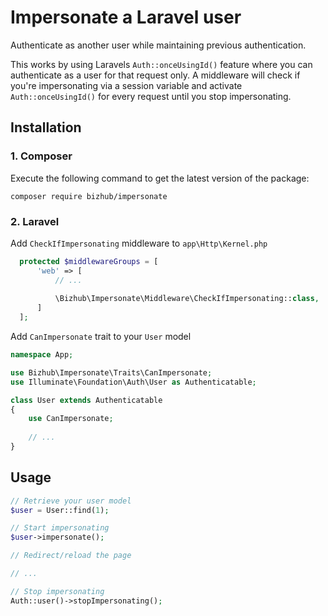 # Impersonate a Laravel user

Authenticate as another user while maintaining previous authentication.

This works by using Laravels `Auth::onceUsingId()` feature where you can authenticate
as a user for that request only. A middleware will check if you're impersonating via a session variable
and activate `Auth::onceUsingId()` for every request until you stop impersonating.

## Installation

### 1. Composer

Execute the following command to get the latest version of the package:

```terminal
composer require bizhub/impersonate
```

### 2. Laravel

Add `CheckIfImpersonating` middleware to `app\Http\Kernel.php`

```php
  protected $middlewareGroups = [
      'web' => [
          // ...
          
          \Bizhub\Impersonate\Middleware\CheckIfImpersonating::class,
      ]
  ];
```
    
Add `CanImpersonate` trait to your `User` model

```php
namespace App;

use Bizhub\Impersonate\Traits\CanImpersonate;
use Illuminate\Foundation\Auth\User as Authenticatable;

class User extends Authenticatable
{
    use CanImpersonate;
    
    // ...
}
```

## Usage

```php
// Retrieve your user model
$user = User::find(1);

// Start impersonating
$user->impersonate();

// Redirect/reload the page

// ...

// Stop impersonating
Auth::user()->stopImpersonating();
```
